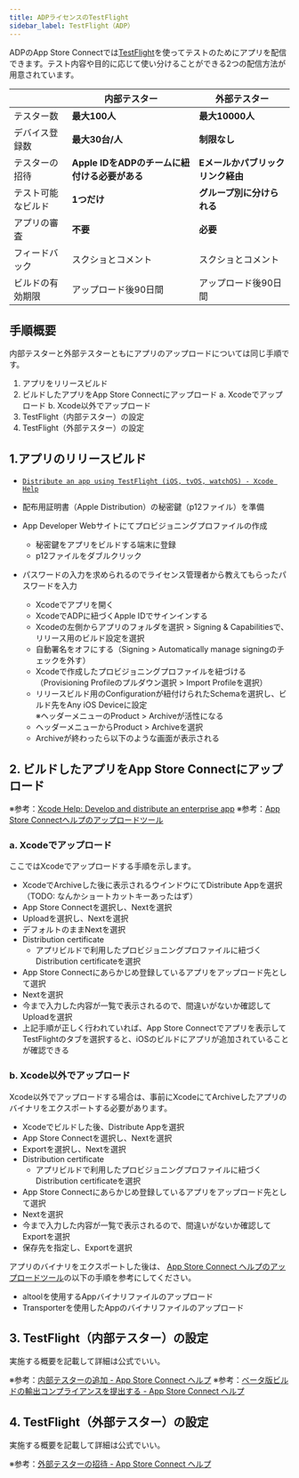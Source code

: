 ```yaml
---
title: ADPライセンスのTestFlight
sidebar_label: TestFlight（ADP）
---
```



ADPのApp Store Connectでは[TestFlight](https://developer.apple.com/jp/testflight/)を使ってテストのためにアプリを配信できます。テスト内容や目的に応じて使い分けることができる2つの配信方法が用意されています。


||内部テスター|外部テスター|
|-|-|-|
|テスター数|**最大100人**|**最大10000人**|
|デバイス登録数|**最大30台/人**|**制限なし**|
|テスターの招待|**Apple IDをADPのチームに紐付ける必要がある**|**Eメールかパブリックリンク経由**|
|テスト可能なビルド|**1つだけ**|**グループ別に分けられる**|
|アプリの審査|**不要**|**必要**|
|フィードバック|スクショとコメント|スクショとコメント|
|ビルドの有効期限|アップロード後90日間|アップロード後90日間|


## 手順概要
内部テスターと外部テスターともにアプリのアップロードについては同じ手順です。

1. アプリをリリースビルド
2. ビルドしたアプリをApp Store Connectにアップロード
   a. Xcodeでアップロード
   b. Xcode以外でアップロード
3. TestFlight（内部テスター）の設定
4. TestFlight（外部テスター）の設定

## 1.アプリのリリースビルド
<!-- textlint-disable -->
 - [`Distribute an app using TestFlight (iOS, tvOS, watchOS) - Xcode Help`](https://help.apple.com/xcode/mac/current/#/dev2539d985f)<!-- textlint-enable -->

- 配布用証明書（Apple Distribution）の秘密鍵（p12ファイル）を準備
- App Developer Webサイトにてプロビジョニングプロファイルの作成
   - 秘密鍵をアプリをビルドする端末に登録
   - p12ファイルをダブルクリック
- パスワードの入力を求められるのでライセンス管理者から教えてもらったパスワードを入力
   - Xcodeでアプリを開く
   - XcodeでADPに紐づくApple IDでサインインする
   - Xcodeの左側からアプリのフォルダを選択 > Signing & Capabilitiesで、リリース用のビルド設定を選択
   - 自動署名をオフにする（Signing > Automatically manage signingのチェックを外す）
   - Xcodeで作成したプロビジョニングプロファイルを紐づける（Provisioning Profileのプルダウン選択 > Import Profileを選択）
   - リリースビルド用のConfigurationが紐付けられたSchemaを選択し、ビルド先をAny iOS Deviceに設定  
     ※ヘッダーメニューのProduct > Archiveが活性になる
   - ヘッダーメニューからProduct > Archiveを選択
   - Archiveが終わったら以下のような画面が表示される


## 2. ビルドしたアプリをApp Store Connectにアップロード

※参考：[Xcode Help: Develop and distribute an enterprise app](https://help.apple.com/xcode/mac/current/#/devba5e7054d)
※参考：[App Store Connectヘルプのアップロードツール](https:todo.todo)


### a. Xcodeでアップロード
ここではXcodeでアップロードする手順を示します。

- XcodeでArchiveした後に表示されるウインドウにてDistribute Appを選択
（TODO: なんかショートカットキーあったはず）
- App Store Connectを選択し、Nextを選択
- Uploadを選択し、Nextを選択
- デフォルトのままNextを選択
- Distribution certificate
  - アプリビルドで利用したプロビジョニングプロファイルに紐づくDistribution certificateを選択
- App Store Connectにあらかじめ登録しているアプリをアップロード先として選択
- Nextを選択
- 今まで入力した内容が一覧で表示されるので、間違いがないか確認してUploadを選択
- 上記手順が正しく行われていれば、App Store Connectでアプリを表示してTestFlightのタブを選択すると、iOSのビルドにアプリが追加されていることが確認できる


### b. Xcode以外でアップロード
Xcode以外でアップロードする場合は、事前にXcodeにてArchiveしたアプリのバイナリをエクスポートする必要があります。

- Xcodeでビルドした後、Distribute Appを選択
- App Store Connectを選択し、Nextを選択
- Exportを選択し、Nextを選択
- Distribution certificate
  - アプリビルドで利用したプロビジョニングプロファイルに紐づくDistribution certificateを選択
- App Store Connectにあらかじめ登録しているアプリをアップロード先として選択
- Nextを選択
- 今まで入力した内容が一覧で表示されるので、間違いがないか確認してExportを選択
- 保存先を指定し、Exportを選択


アプリのバイナリをエクスポートした後は、
[App Store Connect ヘルプのアップロードツール](https://help.apple.com/app-store-connect/#/devb1c185036)の以下の手順を参考にしてください。

 - altoolを使用するAppバイナリファイルのアップロード
 - Transporterを使用したAppのバイナリファイルのアップロード


## 3. TestFlight（内部テスター）の設定

実施する概要を記載して詳細は公式でいい。

※参考：[内部テスターの追加 - App Store Connect ヘルプ](https://help.apple.com/app-store-connect/?lang=ja#/dev839fb66e9)
※参考：[ベータ版ビルドの輸出コンプライアンスを提出する - App Store Connect ヘルプ](https://help.apple.com/app-store-connect/?lang=ja#/dev22b9b2174)



## 4. TestFlight（外部テスター）の設定

実施する概要を記載して詳細は公式でいい。

※参考：[外部テスターの招待 - App Store Connect ヘルプ](https://help.apple.com/app-store-connect/?lang=ja#/dev859139543)


